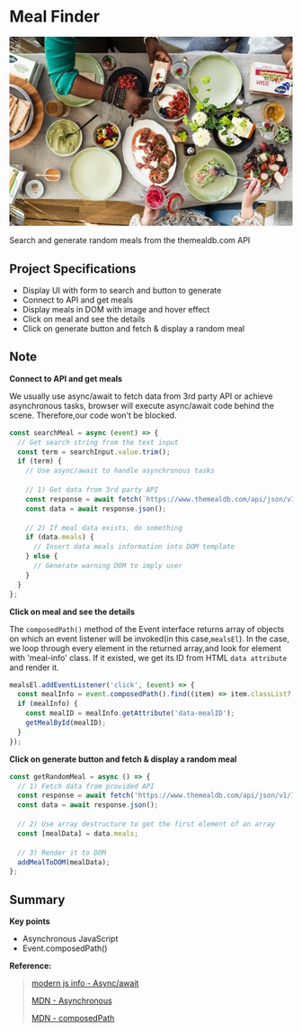 # Meal Finder

![image](../assets/image/meal-finder.jpg)

Search and generate random meals from the themealdb.com API

## Project Specifications

- Display UI with form to search and button to generate
- Connect to API and get meals
- Display meals in DOM with image and hover effect
- Click on meal and see the details
- Click on generate button and fetch & display a random meal

## Note

**Connect to API and get meals**

We usually use async/await to fetch data from 3rd party API or achieve asynchronous tasks, browser will execute async/await code behind the scene. Therefore,our code won't be blocked.

```js
const searchMeal = async (event) => {
  // Get search string from the text input
  const term = searchInput.value.trim();
  if (term) {
    // Use async/await to handle asynchronous tasks

    // 1) Get data from 3rd party API
    const response = await fetch(`https://www.themealdb.com/api/json/v1/1/search.php?s=${term}`);
    const data = await response.json();

    // 2) If meal data exists, do something
    if (data.meals) {
      // Insert data meals information into DOM template
    } else {
      // Generate warning DOM to imply user
    }
  }
};
```

**Click on meal and see the details**

The `composedPath()` method of the Event interface returns array of objects on which an event listener will be invoked(in this case,`mealsEl`).
In the case, we loop through every element in the returned array,and look for element with 'meal-info' class. If it existed, we get its ID from HTML `data attribute` and render it.

```js
mealsEl.addEventListener('click', (event) => {
  const mealInfo = event.composedPath().find((item) => item.classList?.contains('meal-info'));
  if (mealInfo) {
    const mealID = mealInfo.getAttribute('data-mealID');
    getMealById(mealID);
  }
});
```

**Click on generate button and fetch & display a random meal**

```js
const getRandomMeal = async () => {
  // 1) Fetch data from provided API
  const response = await fetch('https://www.themealdb.com/api/json/v1/1/random.php');
  const data = await response.json();

  // 2) Use array destructure to get the first element of an array
  const [mealData] = data.meals;

  // 3) Render it to DOM
  addMealToDOM(mealData);
};
```

## Summary

**Key points**

- Asynchronous JavaScript
- Event.composedPath()

**Reference:**

> [modern js info - Async/await ](https://javascript.info/async-await)
>
> [MDN - Asynchronous](https://developer.mozilla.org/en-US/docs/Glossary/Asynchronous)
>
> [MDN - composedPath](https://developer.mozilla.org/en-US/docs/Web/API/Event/composedPath)
